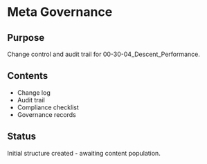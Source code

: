 # Meta Governance

## Purpose
Change control and audit trail for 00-30-04_Descent_Performance.

## Contents
- Change log
- Audit trail
- Compliance checklist
- Governance records

## Status
Initial structure created - awaiting content population.
